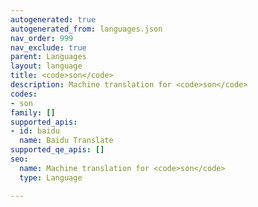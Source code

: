 ```yaml
---
autogenerated: true
autogenerated_from: languages.json
nav_order: 999
nav_exclude: true
parent: Languages
layout: language
title: <code>son</code>
description: Machine translation for <code>son</code>
codes:
- son
family: []
supported_apis:
- id: baidu
  name: Baidu Translate
supported_qe_apis: []
seo:
  name: Machine translation for <code>son</code>
  type: Language

---
```



